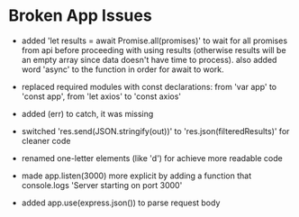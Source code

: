 # Broken App Issues

- added 'let results = await Promise.all(promises)' to wait for all promises from api before proceeding with using results (otherwise results will be an empty array since data doesn't have time to process). also added word 'async' to the function in order for await to work.

- replaced required modules with const declarations: from 'var app' to 'const app', from 'let axios' to 'const axios'

- added (err) to catch, it was missing
  
- switched 'res.send(JSON.stringify(out))' to 'res.json(filteredResults)' for cleaner code
  
- renamed one-letter elements (like 'd') for achieve more readable code
  
- made app.listen(3000) more explicit by adding a function that console.logs 'Server starting on port 3000'

- added app.use(express.json()) to parse request body
